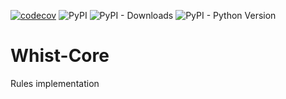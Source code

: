 [![codecov](https://codecov.io/gh/Whist-Team/Whist-Core/branch/main/graph/badge.svg)](https://codecov.io/gh/Whist-Team/Whist-Core)
![PyPI](https://img.shields.io/pypi/v/whist-core)
![PyPI - Downloads](https://img.shields.io/pypi/dm/whist-core)
![PyPI - Python Version](https://img.shields.io/pypi/l/whist-core)

# Whist-Core
Rules implementation
